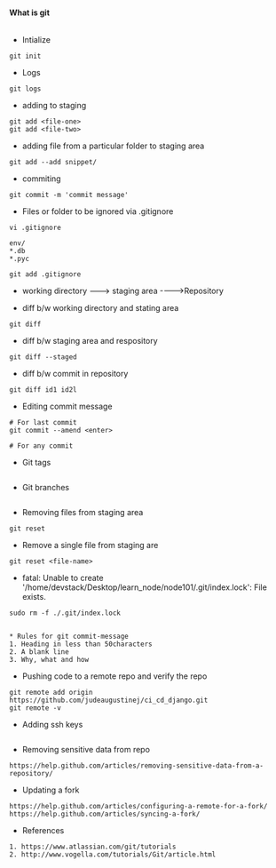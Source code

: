 #### What is git
```
```

* Intialize
```
git init
```

* Logs
```
git logs
```

* adding to staging 
```
git add <file-one>
git add <file-two>
```

* adding file from a particular folder to staging area
```
git add --add snippet/
```

* commiting
```
git commit -m 'commit message'
```

* Files or folder to be ignored via .gitignore
```
vi .gitignore

env/
*.db
*.pyc

git add .gitignore
```

* working directory ---> staging area ---->Repository

* diff b/w working directory and stating area
```
git diff
```

* diff b/w staging area and respository
```
git diff --staged
```

* diff b/w commit in repository
```
git diff id1 id2l
```

* Editing commit message
```
# For last commit
git commit --amend <enter>

# For any commit
```

* Git tags
```
```

* Git branches
```
```
* Removing files from staging area
```
git reset
```

* Remove a single file from staging are
```
git reset <file-name>
```

* fatal: Unable to create '/home/devstack/Desktop/learn_node/node101/.git/index.lock': File exists.
```
sudo rm -f ./.git/index.lock


* Rules for git commit-message
1. Heading in less than 50characters
2. A blank line
3. Why, what and how
```

* Pushing code to a remote repo and verify the repo
```
git remote add origin https://github.com/judeaugustinej/ci_cd_django.git
git remote -v
```

* Adding ssh keys
```
```

* Removing sensitive data from repo
```
https://help.github.com/articles/removing-sensitive-data-from-a-repository/
```

* Updating a fork
```
https://help.github.com/articles/configuring-a-remote-for-a-fork/
https://help.github.com/articles/syncing-a-fork/
```
* References
```
1. https://www.atlassian.com/git/tutorials
2. http://www.vogella.com/tutorials/Git/article.html
```
